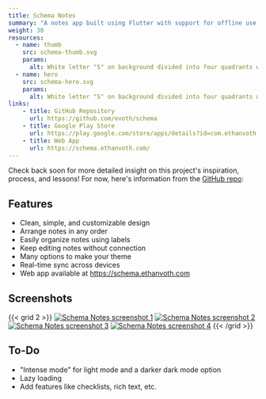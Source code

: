 ```yaml
---
title: Schema Notes
summary: "A notes app built using Flutter with support for offline use and real-time syncing across devices"
weight: 30
resources:
  - name: thumb
    src: schema-thumb.svg
    params:
      alt: White letter "S" on background divided into four quadrants with different shades of blue.
  - name: hero
    src: schema-hero.svg
    params:
      alt: White letter "S" on background divided into four quadrants with different shades of blue.
links:
    - title: GitHub Repository
      url: https://github.com/evoth/schema
    - title: Google Play Store
      url: https://play.google.com/store/apps/details?id=com.ethanvoth.schema
    - title: Web App
      url: https://schema.ethanvoth.com/
---
```


Check back soon for more detailed insight on this project's inspiration, process, and lessons! For now, here's information from the [GitHub repo](https://github.com/evoth/schema):

## Features
- Clean, simple, and customizable design
- Arrange notes in any order
- Easily organize notes using labels
- Keep editing notes without connection
- Many options to make your theme
- Real-time sync across devices
- Web app available at https://schema.ethanvoth.com

## Screenshots
{{< grid 2 >}}
[![Schema Notes screenshot 1](screenshots/png/phone_screenshot_1.png)](screenshots/png/phone_screenshot_1.png)
[![Schema Notes screenshot 2](screenshots/png/phone_screenshot_2.png)](screenshots/png/phone_screenshot_2.png)
[![Schema Notes screenshot 3](screenshots/png/phone_screenshot_3.png)](screenshots/png/phone_screenshot_3.png)
[![Schema Notes screenshot 4](screenshots/png/phone_screenshot_4.png)](screenshots/png/phone_screenshot_4.png)
{{< /grid >}}

## To-Do
- "Intense mode" for light mode and a darker dark mode option
- Lazy loading
- Add features like checklists, rich text, etc.